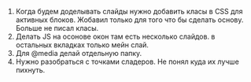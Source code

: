 1. Когда будем доделывать слайды нужно добавить класы в СSS для активных блоков. Жобавил только для того что бы сделать основу. Больше не писал класы.
2. Делать JS на осонове окон там есть несколько слайдов. в остальных вкладках только мейн слай. 
3. Для @media делай отдельную папку.
4. Нужно разобраться с точками сладеров. Не понял куда их лучше пихнуть. 